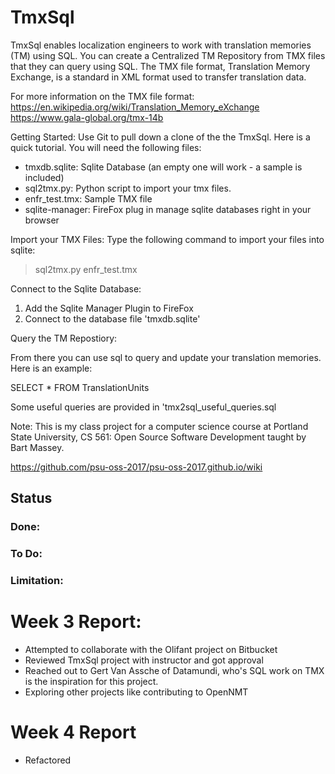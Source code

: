 # TmxSql
TmxSql enables localization engineers to work with translation memories (TM) using SQL. You can create a Centralized TM Repository from TMX files that they can query using SQL. The TMX file format, Translation Memory Exchange, is a standard in XML format used to transfer translation data.

For more information on the TMX file format:
https://en.wikipedia.org/wiki/Translation_Memory_eXchange
https://www.gala-global.org/tmx-14b 

Getting Started:
Use Git to pull down a clone of the the TmxSql.  Here is a quick tutorial. You will need the following files:

- tmxdb.sqlite: Sqlite Database (an empty one will work - a sample is included)
- sql2tmx.py: Python script to import your tmx files.
- enfr_test.tmx: Sample TMX file
- sqlite-manager: FireFox plug in manage sqlite databases right in your browser

Import your TMX Files:
Type the following command to import your files into sqlite:
> sql2tmx.py enfr_test.tmx

Connect to the Sqlite Database:

1. Add the Sqlite Manager Plugin to FireFox 
1. Connect to the database file 'tmxdb.sqlite'

Query the TM Repostiory:

From there you can use sql to query and update your translation memories.  Here is an example:

SELECT * FROM TranslationUnits

Some useful queries are provided in 'tmx2sql_useful_queries.sql

Note: 
This is my class project for a computer science course at Portland State University, CS 561: Open Source Software Development taught by Bart Massey.

https://github.com/psu-oss-2017/psu-oss-2017.github.io/wiki

## Status

### Done:

### To Do: 

### Limitation:

Week 3 Report:
=======
- Attempted to collaborate with the Olifant project on Bitbucket 
- Reviewed TmxSql project with instructor and got approval
- Reached out to Gert Van Assche of Datamundi, who's SQL work on TMX is the inspiration for this project.
- Exploring other projects like contributing to OpenNMT

Week 4 Report
=======
- Refactored 
